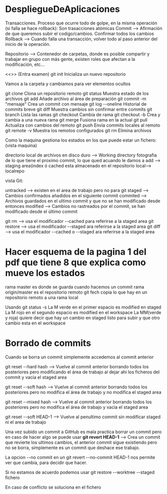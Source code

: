 # DespliegueDeAplicaciones

Transacciones. Proceso que ocurre todo de golpe, en la misma operación (si falla se hace rollback):
Son trasacciones atómicas
Commit --> Afirmación de que queremos subir el codigo/cambios. Confirmar todos los cambios
Rollback --> Cuando falla una transacción, volver todo al paso anterior del inicio de la operación.

Repositorio --> Contenedor de carpetas, donde es posible compartir y trabajar en grupo con más gente, existen roles que afectan a la modificación, etc...

<<<Comandos>>> (Entra examen)
git init Inicializa un nuevo repositorio

Vamos a la carpeta y cambiamos para ver elementos ocultos

git clone <url> Clona un repositorio remoto
git status Muestra estado de los archivos
git add <archivo> Añade archivo al área de preparación
git commit -m "mensaje" Crea un commit con mensaje
git log --oneline Historial de commits breve
git diff Muestra cambios sin confirmar entre commits
git branch Lista las ramas
git checkout <rama> Cambia de rama
git checkout -b <nueva> Crea y cambia a una nueva rama
git merge <rama> Fusiona rama en la actual
git pull Actualiza con cambios del remoto
git push Envía commits locales al remoto
git remote -v Muestra los remotos configurados
git rm Elimina archivos

Como la maquina gestiona los estados en los que puede estar un fichero: (vista maquina)

directorio local de archivos en disco duro --> Working directory
fotografia de lo que tiene el proximo commit, lo que qued acuando le damos a add --> staging area(index ó cached
esta almacenado en el repositorio local--> localrepo

vista Git:

untracked --> existen en el area de trabajo pero no para git
staged --> Cambios confirmados añadidos en el siguiente commit
commited --> Archivos guardados en el ultimo commit y que no se han modificado desde entonces
modified --> Cambios no rastreados por el commit, se han modificado desde el último commit

git rm --> usa el modificador --cached para referirse a la staged area
git restore --> usa el modificador --staged ara referirse a la staged area
git diff --> usa el modificador --cached o --staged ara referirse a la staged area

# Hacer esquema de la pagina 1 del pdf que tiene 8 que explica como mueve los estados

rama master es donde se guarda cuando hacemos un commit
rama origin/master es el repositorio remoto
git fech copia lo que hay en un repositorio remoto a una rama local


Usando git status -s
La M verde en el primer espacio es modified en staged
La M rojo en el segundo espacio es modified en el workspace
La MM(verde y roja) quiere decir que hay un cambio en staged listo para subir y que otro cambio esta en el workspace

# Borrado de commits

Cuando se borra un commit simplemente accedemos al commit anterior

git reset --hard hash --> Vuelve al commit anterior borrando todos los posteriores pero modificando el área de trabajo al dejar ahi los ficheros del commit y vacia el staged area

git reset --soft hash --> Vuelve al commit anterior borrando todos los posteriores pero no modifica el área de trabajo y no modifica el staged area

git reset --mixed hash --> Vuelve al commit anterior borrando todos los posteriores pero no modifica el área de trabajo y vacia el staged area

git reset --soft HEAD-1 --> Vuelve al penultimo commit sin modificar staged ni el area de trabajo

Una vez subido un commit a GitHub es mala practica borrar un commit pero en caso de hacer algo se puede usar __git revert HEAD-1__ --> Crea un commit que revierte los ultimos cambios, el anterior commit sigue existiendo pero no se borra, simplemente es un commit que deshace ese trabajo.

La opcion --no commit en un git revert --no-commit HEAD-1 nos permite ver que cambia, para decidir que hacer.

Si no estamos de acuerdo podemos usar git restore --worktree --staged fichero

En caso de conflicto se soluciona en el fichero